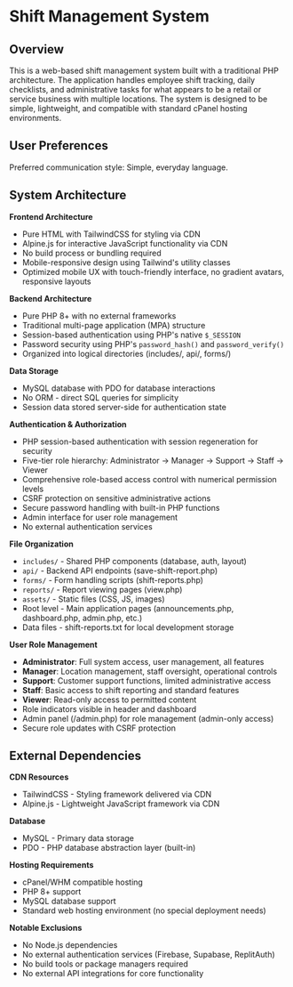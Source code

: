 # Shift Management System

## Overview

This is a web-based shift management system built with a traditional PHP architecture. The application handles employee shift tracking, daily checklists, and administrative tasks for what appears to be a retail or service business with multiple locations. The system is designed to be simple, lightweight, and compatible with standard cPanel hosting environments.

## User Preferences

Preferred communication style: Simple, everyday language.

## System Architecture

**Frontend Architecture**
- Pure HTML with TailwindCSS for styling via CDN
- Alpine.js for interactive JavaScript functionality via CDN
- No build process or bundling required
- Mobile-responsive design using Tailwind's utility classes
- Optimized mobile UX with touch-friendly interface, no gradient avatars, responsive layouts

**Backend Architecture**
- Pure PHP 8+ with no external frameworks
- Traditional multi-page application (MPA) structure
- Session-based authentication using PHP's native `$_SESSION`
- Password security using PHP's `password_hash()` and `password_verify()`
- Organized into logical directories (includes/, api/, forms/)

**Data Storage**
- MySQL database with PDO for database interactions
- No ORM - direct SQL queries for simplicity
- Session data stored server-side for authentication state

**Authentication & Authorization**
- PHP session-based authentication with session regeneration for security
- Five-tier role hierarchy: Administrator → Manager → Support → Staff → Viewer
- Comprehensive role-based access control with numerical permission levels
- CSRF protection on sensitive administrative actions
- Secure password handling with built-in PHP functions
- Admin interface for user role management
- No external authentication services

**File Organization**
- `includes/` - Shared PHP components (database, auth, layout)
- `api/` - Backend API endpoints (save-shift-report.php)
- `forms/` - Form handling scripts (shift-reports.php)
- `reports/` - Report viewing pages (view.php)
- `assets/` - Static files (CSS, JS, images)
- Root level - Main application pages (announcements.php, dashboard.php, admin.php, etc.)
- Data files - shift-reports.txt for local development storage

**User Role Management**
- **Administrator**: Full system access, user management, all features
- **Manager**: Location management, staff oversight, operational controls
- **Support**: Customer support functions, limited administrative access
- **Staff**: Basic access to shift reporting and standard features
- **Viewer**: Read-only access to permitted content
- Role indicators visible in header and dashboard
- Admin panel (/admin.php) for role management (admin-only access)
- Secure role updates with CSRF protection

## External Dependencies

**CDN Resources**
- TailwindCSS - Styling framework delivered via CDN
- Alpine.js - Lightweight JavaScript framework via CDN

**Database**
- MySQL - Primary data storage
- PDO - PHP database abstraction layer (built-in)

**Hosting Requirements**
- cPanel/WHM compatible hosting
- PHP 8+ support
- MySQL database support
- Standard web hosting environment (no special deployment needs)

**Notable Exclusions**
- No Node.js dependencies
- No external authentication services (Firebase, Supabase, ReplitAuth)
- No build tools or package managers required
- No external API integrations for core functionality